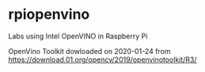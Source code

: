 # rpiopenvino
Labs using Intel OpenVINO in Raspberry Pi

OpenVino Toolkit dowloaded on 2020-01-24 from 
https://download.01.org/opencv/2019/openvinotoolkit/R3/
